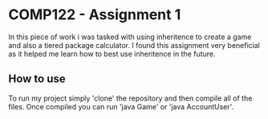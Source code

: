 # COMP122 - Assignment 1
In this piece of work i was tasked with using inheritence to create a game and also a tiered package calculator. I found this assignment very beneficial as it
helped me learn how to best use inheritence in the future.

## How to use
To run my project simply 'clone' the repository and then compile all of the files. Once compiled you can run 'java Game' or 'java AccountUser'.